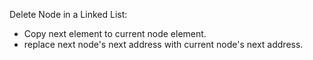 Delete Node in a Linked List:
​
* Copy next element to current node element.
* replace next node's next address with current node's next address.